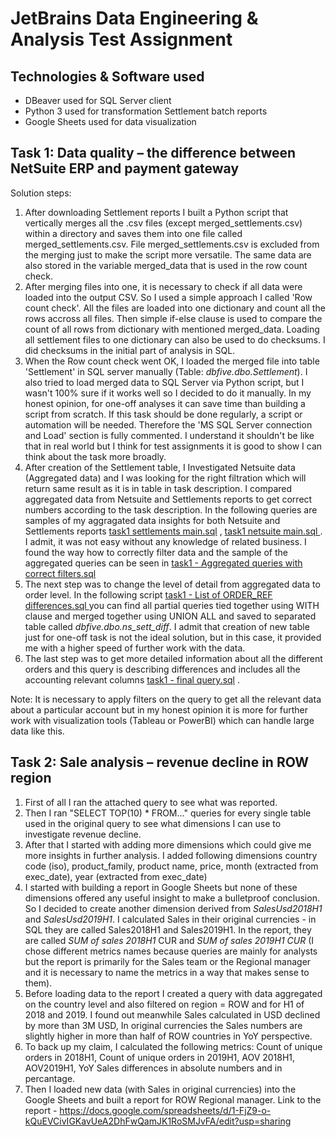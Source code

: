 # JetBrains Data Engineering & Analysis Test Assignment

## Technologies & Software used
- DBeaver used for SQL Server client
- Python 3 used for transformation Settlement batch reports
- Google Sheets used for data visualization

## Task 1: Data quality – the difference between NetSuite ERP and payment gateway
Solution steps:
1. After downloading Settlement reports I built a Python script that vertically merges all the .csv files (except merged_settlements.csv) within a directory and saves them into one file called merged_settlements.csv. File merged_settlements.csv is excluded from the merging just to make the script more versatile.
   The same data are also stored in the variable merged_data that is used in the row count check.
2. After merging files into one, it is necessary to check if all data were loaded into the output CSV. So I used a simple approach I called 'Row count check'. All the files are loaded into one dictionary and count all the rows accross all files. Then simple if-else clause is used to compare the count of all rows from dictionary with mentioned merged_data. Loading all settlement files to one dictionary can also be used to do checksums. I did checksums in the initial part of analysis in SQL.
3. When the Row count check went OK, I loaded the merged file into table 'Settlement' in SQL server manually (Table: _dbfive.dbo.Settlement_). I also tried to load merged data to SQL Server via Python script, but I wasn't 100% sure if it works well so I decided to do it manually. In my honest opinion, for one-off analyses it can save time than building a script from scratch. If this task should be done regularly, a script or automation will be needed. Therefore the 'MS SQL Server connection and Load' section is fully commented. I understand it shouldn't be like that in real world but I think for test assignments it is good to show I can think about the task more broadly.
4. After creation of the Settlement table, I Investigated Netsuite data (Aggregated data) and I was looking for the right filtration which will return same result as it is in table in task description. I compared aggregated data from Netsuite and Settlements reports to get correct numbers according to the task description. In the following queries are samples of my aggragated data insights for both Netsuite and Settlements reports [task1 settlements main.sql](https://github.com/petrdvorsky9/jb-task/blob/main/task1/task1%20settlements%20main.sql) , [task1 netsuite main.sql
](https://github.com/petrdvorsky9/jb-task/blob/main/task1/task1%20netsuite%20main.sql) . I admit, it was not easy without any knowledge of related business. I found the way how to correctly filter data and the sample of the aggregated queries can be seen in [task1 - Aggregated queries with correct filters.sql](https://github.com/petrdvorsky9/jb-task/blob/main/task1/task1%20-%20Aggregated%20queries%20with%20correct%20filters.sql)
5. The next step was to change the level of detail from aggregated data to order level. In the following script [task1 - List of ORDER_REF differences.sql
](https://github.com/petrdvorsky9/jb-task/blob/main/task1/task1%20-%20List%20of%20ORDER_REF%20differences.sql) you can find all partial queries tied together using WITH clause and merged together using UNION ALL and saved to separated table called _dbfive.dbo.ns_sett_diff_. I admit that creation of new table just for one-off task is not the ideal solution, but in this case, it provided me with a higher speed of further work with the data.
6. The last step was to get more detailed information about all the different orders and this query is describing differences and includes all the accounting relevant columns [task1 - final query.sql](https://github.com/petrdvorsky9/jb-task/blob/main/task1/task1%20-%20final%20query.sql) .

Note: It is necessary to apply filters on the query to get all the relevant data about a particular account but in my honest opinion it is more for further work with visualization tools (Tableau or PowerBI) which can handle large data like this.




## Task 2: Sale analysis – revenue decline in ROW region

1. First of all I ran the attached query to see what was reported.
2. Then I ran "SELECT TOP(10) * FROM..." queries for every single table used in the original query to see what dimensions I can use to investigate revenue decline.
3. After that I started with adding more dimensions which could give me more insights in further analysis.
    I added following dimensions country code (iso), product_family, product name, price, month (extracted from exec_date), year (extracted from exec_date)
4. I started with building a report in Google Sheets but none of these dimensions offered any useful insight to make a bulletproof conclusion. So I decided to create another dimension derived from _SalesUsd2018H1_ and _SalesUsd2019H1_. I calculated Sales in their original currencies - in SQL they are called Sales2018H1 and Sales2019H1. In the report, they are called _SUM of sales 2018H1_ CUR and _SUM of sales 2019H1 CUR_ (I chose different metrics names because queries are mainly for analysts but the report is primarily for the Sales team or the Regional manager and it is necessary to name the metrics in a way that makes sense to them).
5. Before loading data to the report I created a query with data aggregated on the country level and also filtered on region = ROW and for H1 of 2018 and 2019. I found out meanwhile Sales calculated in USD declined by more than 3M USD, In original currencies the Sales numbers are slightly higher in more than half of ROW countries in YoY perspective.
6. To back up my claim, I calculated the following metrics: Count of unique orders in 2018H1, Count of unique orders in 2019H1, AOV 2018H1, AOV2019H1, YoY Sales differences in absolute numbers and in percantage.
7. Then I loaded new data (with Sales in original currencies) into the Google Sheets and built a report for ROW Regional manager.
   Link to the report - https://docs.google.com/spreadsheets/d/1-FjZ9-o-kQuEVCivIGKavUeA2DhFwQamJK1RoSMJvFA/edit?usp=sharing
